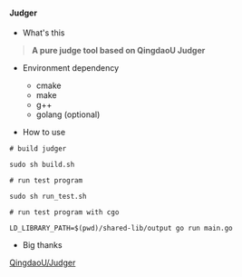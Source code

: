 #### Judger

- What's this

> **A pure judge tool based on QingdaoU Judger**

- Environment dependency
  * cmake
  * make
  * g++
  * golang (optional)

- How to use

```shell
# build judger

sudo sh build.sh
```

```shell
# run test program

sudo sh run_test.sh
```

```shell
# run test program with cgo

LD_LIBRARY_PATH=$(pwd)/shared-lib/output go run main.go
```

- Big thanks

[QingdaoU/Judger](https://github.com/QingdaoU/Judger)
